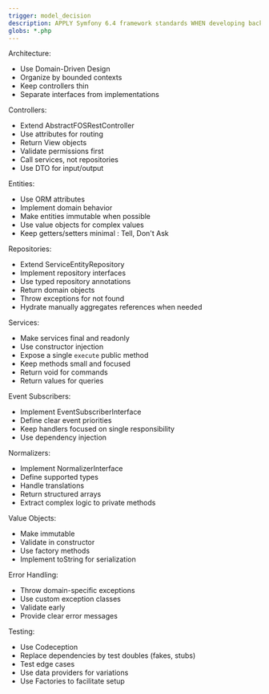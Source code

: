 ```yaml
---
trigger: model_decision
description: APPLY Symfony 6.4 framework standards WHEN developing backend applications to ensure maintainability, performance, and adherence to best practices
globs: *.php
---
```


Architecture:
- Use Domain-Driven Design
- Organize by bounded contexts
- Keep controllers thin
- Separate interfaces from implementations

Controllers:
- Extend AbstractFOSRestController
- Use attributes for routing
- Return View objects
- Validate permissions first
- Call services, not repositories
- Use DTO for input/output

Entities:
- Use ORM attributes
- Implement domain behavior
- Make entities immutable when possible
- Use value objects for complex values
- Keep getters/setters minimal : Tell, Don't Ask

Repositories:
- Extend ServiceEntityRepository
- Implement repository interfaces
- Use typed repository annotations
- Return domain objects
- Throw exceptions for not found
- Hydrate manually aggregates references when needed

Services:
- Make services final and readonly
- Use constructor injection
- Expose a single `execute` public method
- Keep methods small and focused
- Return void for commands
- Return values for queries

Event Subscribers:
- Implement EventSubscriberInterface
- Define clear event priorities
- Keep handlers focused on single responsibility
- Use dependency injection

Normalizers:
- Implement NormalizerInterface
- Define supported types
- Handle translations
- Return structured arrays
- Extract complex logic to private methods

Value Objects:
- Make immutable
- Validate in constructor
- Use factory methods
- Implement toString for serialization

Error Handling:
- Throw domain-specific exceptions
- Use custom exception classes
- Validate early
- Provide clear error messages

Testing:
- Use Codeception
- Replace dependencies by test doubles (fakes, stubs) 
- Test edge cases
- Use data providers for variations
- Use Factories to facilitate setup